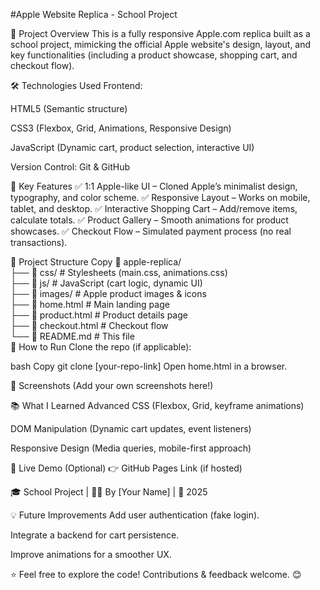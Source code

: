 #Apple Website Replica - School Project

📌 Project Overview
This is a fully responsive Apple.com replica built as a school project, mimicking the official Apple website's design, layout, and key functionalities (including a product showcase, shopping cart, and checkout flow).

🛠 Technologies Used
Frontend:

HTML5 (Semantic structure)

CSS3 (Flexbox, Grid, Animations, Responsive Design)

JavaScript (Dynamic cart, product selection, interactive UI)

Version Control: Git & GitHub

🚀 Key Features
✅ 1:1 Apple-like UI – Cloned Apple’s minimalist design, typography, and color scheme.
✅ Responsive Layout – Works on mobile, tablet, and desktop.
✅ Interactive Shopping Cart – Add/remove items, calculate totals.
✅ Product Gallery – Smooth animations for product showcases.
✅ Checkout Flow – Simulated payment process (no real transactions).

📂 Project Structure
Copy
📁 apple-replica/  
├── 📁 css/             # Stylesheets (main.css, animations.css)  
├── 📁 js/              # JavaScript (cart logic, dynamic UI)  
├── 📁 images/          # Apple product images & icons  
├── 📄 home.html        # Main landing page  
├── 📄 product.html     # Product details page  
├── 📄 checkout.html    # Checkout flow  
└── 📄 README.md        # This file  
🔧 How to Run
Clone the repo (if applicable):

bash
Copy
git clone [your-repo-link]
Open home.html in a browser.

📸 Screenshots
(Add your own screenshots here!)

📚 What I Learned
Advanced CSS (Flexbox, Grid, keyframe animations)

DOM Manipulation (Dynamic cart updates, event listeners)

Responsive Design (Media queries, mobile-first approach)

🔗 Live Demo (Optional)
👉 GitHub Pages Link (if hosted)

🎓 School Project | 👨‍💻 By [Your Name] | 📅 2025

💡 Future Improvements
Add user authentication (fake login).

Integrate a backend for cart persistence.

Improve animations for a smoother UX.

⭐ Feel free to explore the code! Contributions & feedback welcome. 😊
